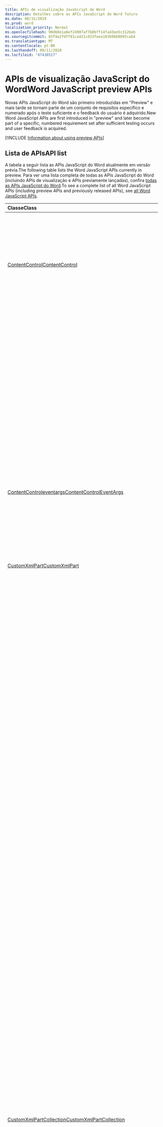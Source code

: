 ```yaml
---
title: APIs de visualização JavaScript do Word
description: Detalhes sobre as APIs JavaScript do Word futuro
ms.date: 08/15/2019
ms.prod: word
localization_priority: Normal
ms.openlocfilehash: 90d60e1a6ef24907af7b0bff14fa43ee5c312beb
ms.sourcegitcommit: 83f9a2fdff81ca421cd23feea103b9b60895cab4
ms.translationtype: MT
ms.contentlocale: pt-BR
ms.lasthandoff: 09/11/2020
ms.locfileid: "47430517"
---
```

# <a name="word-javascript-preview-apis"></a><span data-ttu-id="de9ec-103">APIs de visualização JavaScript do Word</span><span class="sxs-lookup"><span data-stu-id="de9ec-103">Word JavaScript preview APIs</span></span>

<span data-ttu-id="de9ec-104">Novas APIs JavaScript do Word são primeiro introduzidas em "Preview" e mais tarde se tornam parte de um conjunto de requisitos específico e numerado após o teste suficiente e o feedback do usuário é adquirido.</span><span class="sxs-lookup"><span data-stu-id="de9ec-104">New Word JavaScript APIs are first introduced in "preview" and later become part of a specific, numbered requirement set after sufficient testing occurs and user feedback is acquired.</span></span>

[!INCLUDE [Information about using preview APIs](../../includes/using-preview-apis-host.md)]

## <a name="api-list"></a><span data-ttu-id="de9ec-105">Lista de APIs</span><span class="sxs-lookup"><span data-stu-id="de9ec-105">API list</span></span>

<span data-ttu-id="de9ec-106">A tabela a seguir lista as APIs JavaScript do Word atualmente em versão prévia.</span><span class="sxs-lookup"><span data-stu-id="de9ec-106">The following table lists the Word JavaScript APIs currently in preview.</span></span> <span data-ttu-id="de9ec-107">Para ver uma lista completa de todas as APIs JavaScript do Word (incluindo APIs de visualização e APIs previamente lançadas), confira [todas as APIs JavaScript do Word](/javascript/api/word?view=word-js-preview&preserve-view=true).</span><span class="sxs-lookup"><span data-stu-id="de9ec-107">To see a complete list of all Word JavaScript APIs (including preview APIs and previously released APIs), see [all Word JavaScript APIs](/javascript/api/word?view=word-js-preview&preserve-view=true).</span></span>

| <span data-ttu-id="de9ec-108">Classe</span><span class="sxs-lookup"><span data-stu-id="de9ec-108">Class</span></span> | <span data-ttu-id="de9ec-109">Campos</span><span class="sxs-lookup"><span data-stu-id="de9ec-109">Fields</span></span> | <span data-ttu-id="de9ec-110">Descrição</span><span class="sxs-lookup"><span data-stu-id="de9ec-110">Description</span></span> |
|:---|:---|:---|
|[<span data-ttu-id="de9ec-111">ContentControl</span><span class="sxs-lookup"><span data-stu-id="de9ec-111">ContentControl</span></span>](/javascript/api/word/word.contentcontrol)|[<span data-ttu-id="de9ec-112">onDataChanged</span><span class="sxs-lookup"><span data-stu-id="de9ec-112">onDataChanged</span></span>](/javascript/api/word/word.contentcontrol#ondatachanged)|<span data-ttu-id="de9ec-113">Ocorre quando os dados no controle de conteúdo são alterados.</span><span class="sxs-lookup"><span data-stu-id="de9ec-113">Occurs when data within the content control are changed.</span></span> <span data-ttu-id="de9ec-114">Para obter o novo texto, carregue esse controle de conteúdo no manipulador.</span><span class="sxs-lookup"><span data-stu-id="de9ec-114">To get the new text, load this content control in the handler.</span></span> <span data-ttu-id="de9ec-115">Para obter o texto antigo, não o carregue.</span><span class="sxs-lookup"><span data-stu-id="de9ec-115">To get the old text, do not load it.</span></span>|
||[<span data-ttu-id="de9ec-116">onDeleted</span><span class="sxs-lookup"><span data-stu-id="de9ec-116">onDeleted</span></span>](/javascript/api/word/word.contentcontrol#ondeleted)|<span data-ttu-id="de9ec-117">Ocorre quando o controle de conteúdo é excluído.</span><span class="sxs-lookup"><span data-stu-id="de9ec-117">Occurs when the content control is deleted.</span></span> <span data-ttu-id="de9ec-118">Não carregue esse controle de conteúdo no manipulador, caso contrário, você não conseguirá obter suas propriedades originais.</span><span class="sxs-lookup"><span data-stu-id="de9ec-118">Do not load this content control in the handler, otherwise you won't be able to get its original properties.</span></span>|
||[<span data-ttu-id="de9ec-119">onSelectionChanged</span><span class="sxs-lookup"><span data-stu-id="de9ec-119">onSelectionChanged</span></span>](/javascript/api/word/word.contentcontrol#onselectionchanged)|<span data-ttu-id="de9ec-120">Ocorre quando a seleção no controle de conteúdo é alterada.</span><span class="sxs-lookup"><span data-stu-id="de9ec-120">Occurs when selection within the content control is changed.</span></span>|
|[<span data-ttu-id="de9ec-121">ContentControleventargs</span><span class="sxs-lookup"><span data-stu-id="de9ec-121">ContentControlEventArgs</span></span>](/javascript/api/word/word.contentcontroleventargs)|[<span data-ttu-id="de9ec-122">contentControl</span><span class="sxs-lookup"><span data-stu-id="de9ec-122">contentControl</span></span>](/javascript/api/word/word.contentcontroleventargs#contentcontrol)|<span data-ttu-id="de9ec-123">O objeto que disparou o evento.</span><span class="sxs-lookup"><span data-stu-id="de9ec-123">The object that raised the event.</span></span> <span data-ttu-id="de9ec-124">Carregue este objeto para obter suas propriedades.</span><span class="sxs-lookup"><span data-stu-id="de9ec-124">Load this object to get its properties.</span></span>|
||[<span data-ttu-id="de9ec-125">eventType</span><span class="sxs-lookup"><span data-stu-id="de9ec-125">eventType</span></span>](/javascript/api/word/word.contentcontroleventargs#eventtype)|<span data-ttu-id="de9ec-126">O tipo de evento.</span><span class="sxs-lookup"><span data-stu-id="de9ec-126">The event type.</span></span> <span data-ttu-id="de9ec-127">Consulte o Word. EventType para obter detalhes.</span><span class="sxs-lookup"><span data-stu-id="de9ec-127">See Word.EventType for details.</span></span>|
|[<span data-ttu-id="de9ec-128">CustomXmlPart</span><span class="sxs-lookup"><span data-stu-id="de9ec-128">CustomXmlPart</span></span>](/javascript/api/word/word.customxmlpart)|[<span data-ttu-id="de9ec-129">delete()</span><span class="sxs-lookup"><span data-stu-id="de9ec-129">delete()</span></span>](/javascript/api/word/word.customxmlpart#delete--)|<span data-ttu-id="de9ec-130">Exclui a parte XML personalizada.</span><span class="sxs-lookup"><span data-stu-id="de9ec-130">Deletes the custom XML part.</span></span>|
||[<span data-ttu-id="de9ec-131">DeleteAttribute (XPath: cadeia de caracteres, namespaceMappings: any, Name: String)</span><span class="sxs-lookup"><span data-stu-id="de9ec-131">deleteAttribute(xpath: string, namespaceMappings: any, name: string)</span></span>](/javascript/api/word/word.customxmlpart#deleteattribute-xpath--namespacemappings--name-)|<span data-ttu-id="de9ec-132">Exclui um atributo com o nome fornecido do elemento identificado por XPath.</span><span class="sxs-lookup"><span data-stu-id="de9ec-132">Deletes an attribute with the given name from the element identified by xpath.</span></span>|
||[<span data-ttu-id="de9ec-133">deleteelement (XPath: cadeia de caracteres, namespaceMappings: any)</span><span class="sxs-lookup"><span data-stu-id="de9ec-133">deleteElement(xpath: string, namespaceMappings: any)</span></span>](/javascript/api/word/word.customxmlpart#deleteelement-xpath--namespacemappings-)|<span data-ttu-id="de9ec-134">Exclui o elemento identificado por XPath.</span><span class="sxs-lookup"><span data-stu-id="de9ec-134">Deletes the element identified by xpath.</span></span>|
||[<span data-ttu-id="de9ec-135">getXml()</span><span class="sxs-lookup"><span data-stu-id="de9ec-135">getXml()</span></span>](/javascript/api/word/word.customxmlpart#getxml--)|<span data-ttu-id="de9ec-136">Obtém o conteúdo XML completo da parte XML personalizada.</span><span class="sxs-lookup"><span data-stu-id="de9ec-136">Gets the full XML content of the custom XML part.</span></span>|
||[<span data-ttu-id="de9ec-137">InsertAttribute (XPath: String, namespaceMappings: any, Name: String, value: String)</span><span class="sxs-lookup"><span data-stu-id="de9ec-137">insertAttribute(xpath: string, namespaceMappings: any, name: string, value: string)</span></span>](/javascript/api/word/word.customxmlpart#insertattribute-xpath--namespacemappings--name--value-)|<span data-ttu-id="de9ec-138">Insere um atributo com o nome e o valor fornecidos para o elemento identificado por XPath.</span><span class="sxs-lookup"><span data-stu-id="de9ec-138">Inserts an attribute with the given name and value to the element identified by xpath.</span></span>|
||[<span data-ttu-id="de9ec-139">insertelement (XPath: String, XML: String, namespaceMappings: any, index?: Number)</span><span class="sxs-lookup"><span data-stu-id="de9ec-139">insertElement(xpath: string, xml: string, namespaceMappings: any, index?: number)</span></span>](/javascript/api/word/word.customxmlpart#insertelement-xpath--xml--namespacemappings--index-)|<span data-ttu-id="de9ec-140">Insere o XML especificado no elemento pai identificado pelo XPath no índice de posição de filho.</span><span class="sxs-lookup"><span data-stu-id="de9ec-140">Inserts the given XML under the parent element identified by xpath at child position index.</span></span>|
||[<span data-ttu-id="de9ec-141">consulta (XPath: cadeia de caracteres, namespaceMappings: any)</span><span class="sxs-lookup"><span data-stu-id="de9ec-141">query(xpath: string, namespaceMappings: any)</span></span>](/javascript/api/word/word.customxmlpart#query-xpath--namespacemappings-)|<span data-ttu-id="de9ec-142">Consulta o conteúdo XML da parte XML personalizada.</span><span class="sxs-lookup"><span data-stu-id="de9ec-142">Queries the XML content of the custom XML part.</span></span>|
||[<span data-ttu-id="de9ec-143">id</span><span class="sxs-lookup"><span data-stu-id="de9ec-143">id</span></span>](/javascript/api/word/word.customxmlpart#id)|<span data-ttu-id="de9ec-144">Obtém a ID da parte XML personalizada.</span><span class="sxs-lookup"><span data-stu-id="de9ec-144">Gets the ID of the custom XML part.</span></span> <span data-ttu-id="de9ec-145">Somente leitura.</span><span class="sxs-lookup"><span data-stu-id="de9ec-145">Read only.</span></span>|
||[<span data-ttu-id="de9ec-146">namespaceUri</span><span class="sxs-lookup"><span data-stu-id="de9ec-146">namespaceUri</span></span>](/javascript/api/word/word.customxmlpart#namespaceuri)|<span data-ttu-id="de9ec-147">Obtém o URI do namespace da parte XML personalizada.</span><span class="sxs-lookup"><span data-stu-id="de9ec-147">Gets the namespace URI of the custom XML part.</span></span> <span data-ttu-id="de9ec-148">Somente leitura.</span><span class="sxs-lookup"><span data-stu-id="de9ec-148">Read only.</span></span>|
||[<span data-ttu-id="de9ec-149">setXml (XML: String)</span><span class="sxs-lookup"><span data-stu-id="de9ec-149">setXml(xml: string)</span></span>](/javascript/api/word/word.customxmlpart#setxml-xml-)|<span data-ttu-id="de9ec-150">Define o conteúdo XML completo da parte XML personalizada.</span><span class="sxs-lookup"><span data-stu-id="de9ec-150">Sets the full XML content of the custom XML part.</span></span>|
||[<span data-ttu-id="de9ec-151">UpdateAttribute (XPath: String, namespaceMappings: any, Name: String, value: String)</span><span class="sxs-lookup"><span data-stu-id="de9ec-151">updateAttribute(xpath: string, namespaceMappings: any, name: string, value: string)</span></span>](/javascript/api/word/word.customxmlpart#updateattribute-xpath--namespacemappings--name--value-)|<span data-ttu-id="de9ec-152">Atualiza o valor de um atributo com o nome fornecido do elemento identificado por XPath.</span><span class="sxs-lookup"><span data-stu-id="de9ec-152">Updates the value of an attribute with the given name of the element identified by xpath.</span></span>|
||[<span data-ttu-id="de9ec-153">updateElement (XPath: String, XML: String, namespaceMappings: any)</span><span class="sxs-lookup"><span data-stu-id="de9ec-153">updateElement(xpath: string, xml: string, namespaceMappings: any)</span></span>](/javascript/api/word/word.customxmlpart#updateelement-xpath--xml--namespacemappings-)|<span data-ttu-id="de9ec-154">Atualiza o XML do elemento identificado pelo XPath.</span><span class="sxs-lookup"><span data-stu-id="de9ec-154">Updates the XML of the element identified by xpath.</span></span>|
|[<span data-ttu-id="de9ec-155">CustomXmlPartCollection</span><span class="sxs-lookup"><span data-stu-id="de9ec-155">CustomXmlPartCollection</span></span>](/javascript/api/word/word.customxmlpartcollection)|[<span data-ttu-id="de9ec-156">Add (XML: String)</span><span class="sxs-lookup"><span data-stu-id="de9ec-156">add(xml: string)</span></span>](/javascript/api/word/word.customxmlpartcollection#add-xml-)|<span data-ttu-id="de9ec-157">Adiciona uma nova parte XML personalizada ao documento.</span><span class="sxs-lookup"><span data-stu-id="de9ec-157">Adds a new custom XML part to the document.</span></span>|
||[<span data-ttu-id="de9ec-158">getByNamespace (namespaceUri: cadeia de caracteres)</span><span class="sxs-lookup"><span data-stu-id="de9ec-158">getByNamespace(namespaceUri: string)</span></span>](/javascript/api/word/word.customxmlpartcollection#getbynamespace-namespaceuri-)|<span data-ttu-id="de9ec-159">Obtém uma nova coleção com escopo de partes XML personalizadas cujos namespaces correspondem ao namespace especificado.</span><span class="sxs-lookup"><span data-stu-id="de9ec-159">Gets a new scoped collection of custom XML parts whose namespaces match the given namespace.</span></span>|
||[<span data-ttu-id="de9ec-160">getCount()</span><span class="sxs-lookup"><span data-stu-id="de9ec-160">getCount()</span></span>](/javascript/api/word/word.customxmlpartcollection#getcount--)|<span data-ttu-id="de9ec-161">Obtém o número de itens na coleção.</span><span class="sxs-lookup"><span data-stu-id="de9ec-161">Gets the number of items in the collection.</span></span>|
||[<span data-ttu-id="de9ec-162">getItem(id: string)</span><span class="sxs-lookup"><span data-stu-id="de9ec-162">getItem(id: string)</span></span>](/javascript/api/word/word.customxmlpartcollection#getitem-id-)|<span data-ttu-id="de9ec-163">Obtém uma parte XML personalizada com base em sua ID.</span><span class="sxs-lookup"><span data-stu-id="de9ec-163">Gets a custom XML part based on its ID.</span></span> <span data-ttu-id="de9ec-164">Somente leitura.</span><span class="sxs-lookup"><span data-stu-id="de9ec-164">Read only.</span></span>|
||[<span data-ttu-id="de9ec-165">getItemOrNullObject(id: string)</span><span class="sxs-lookup"><span data-stu-id="de9ec-165">getItemOrNullObject(id: string)</span></span>](/javascript/api/word/word.customxmlpartcollection#getitemornullobject-id-)|<span data-ttu-id="de9ec-166">Obtém uma parte XML personalizada com base em sua ID.</span><span class="sxs-lookup"><span data-stu-id="de9ec-166">Gets a custom XML part based on its ID.</span></span> <span data-ttu-id="de9ec-167">Retorna um objeto NULL se o CustomXmlPart não existir.</span><span class="sxs-lookup"><span data-stu-id="de9ec-167">Returns a null object if the CustomXmlPart does not exist.</span></span>|
||[<span data-ttu-id="de9ec-168">items</span><span class="sxs-lookup"><span data-stu-id="de9ec-168">items</span></span>](/javascript/api/word/word.customxmlpartcollection#items)|<span data-ttu-id="de9ec-169">Obtém os itens filhos carregados nesta coleção.</span><span class="sxs-lookup"><span data-stu-id="de9ec-169">Gets the loaded child items in this collection.</span></span>|
|[<span data-ttu-id="de9ec-170">CustomXmlPartScopedCollection</span><span class="sxs-lookup"><span data-stu-id="de9ec-170">CustomXmlPartScopedCollection</span></span>](/javascript/api/word/word.customxmlpartscopedcollection)|[<span data-ttu-id="de9ec-171">getCount()</span><span class="sxs-lookup"><span data-stu-id="de9ec-171">getCount()</span></span>](/javascript/api/word/word.customxmlpartscopedcollection#getcount--)|<span data-ttu-id="de9ec-172">Obtém o número de itens na coleção.</span><span class="sxs-lookup"><span data-stu-id="de9ec-172">Gets the number of items in the collection.</span></span>|
||[<span data-ttu-id="de9ec-173">getItem(id: string)</span><span class="sxs-lookup"><span data-stu-id="de9ec-173">getItem(id: string)</span></span>](/javascript/api/word/word.customxmlpartscopedcollection#getitem-id-)|<span data-ttu-id="de9ec-174">Obtém uma parte XML personalizada com base em sua ID.</span><span class="sxs-lookup"><span data-stu-id="de9ec-174">Gets a custom XML part based on its ID.</span></span> <span data-ttu-id="de9ec-175">Somente leitura.</span><span class="sxs-lookup"><span data-stu-id="de9ec-175">Read only.</span></span>|
||[<span data-ttu-id="de9ec-176">getItemOrNullObject(id: string)</span><span class="sxs-lookup"><span data-stu-id="de9ec-176">getItemOrNullObject(id: string)</span></span>](/javascript/api/word/word.customxmlpartscopedcollection#getitemornullobject-id-)|<span data-ttu-id="de9ec-177">Obtém uma parte XML personalizada com base em sua ID.</span><span class="sxs-lookup"><span data-stu-id="de9ec-177">Gets a custom XML part based on its ID.</span></span> <span data-ttu-id="de9ec-178">Retorna um objeto NULL se o CustomXmlPart não existir na coleção.</span><span class="sxs-lookup"><span data-stu-id="de9ec-178">Returns a null object if the CustomXmlPart does not exist in the collection.</span></span>|
||[<span data-ttu-id="de9ec-179">getOnlyItem()</span><span class="sxs-lookup"><span data-stu-id="de9ec-179">getOnlyItem()</span></span>](/javascript/api/word/word.customxmlpartscopedcollection#getonlyitem--)|<span data-ttu-id="de9ec-180">Se o conjunto contiver exatamente um item, esse método o retornará.</span><span class="sxs-lookup"><span data-stu-id="de9ec-180">If the collection contains exactly one item, this method returns it.</span></span> <span data-ttu-id="de9ec-181">Caso contrário, esse método gera um erro.</span><span class="sxs-lookup"><span data-stu-id="de9ec-181">Otherwise, this method produces an error.</span></span>|
||[<span data-ttu-id="de9ec-182">getOnlyItemOrNullObject()</span><span class="sxs-lookup"><span data-stu-id="de9ec-182">getOnlyItemOrNullObject()</span></span>](/javascript/api/word/word.customxmlpartscopedcollection#getonlyitemornullobject--)|<span data-ttu-id="de9ec-183">Se o conjunto contiver exatamente um item, esse método o retornará.</span><span class="sxs-lookup"><span data-stu-id="de9ec-183">If the collection contains exactly one item, this method returns it.</span></span> <span data-ttu-id="de9ec-184">Caso contrário, esse método retornará um objeto NULL.</span><span class="sxs-lookup"><span data-stu-id="de9ec-184">Otherwise, this method returns a null object.</span></span>|
||[<span data-ttu-id="de9ec-185">items</span><span class="sxs-lookup"><span data-stu-id="de9ec-185">items</span></span>](/javascript/api/word/word.customxmlpartscopedcollection#items)|<span data-ttu-id="de9ec-186">Obtém os itens filhos carregados nesta coleção.</span><span class="sxs-lookup"><span data-stu-id="de9ec-186">Gets the loaded child items in this collection.</span></span>|
|[<span data-ttu-id="de9ec-187">Document</span><span class="sxs-lookup"><span data-stu-id="de9ec-187">Document</span></span>](/javascript/api/word/word.document)|[<span data-ttu-id="de9ec-188">deleteBookmark (Name: String)</span><span class="sxs-lookup"><span data-stu-id="de9ec-188">deleteBookmark(name: string)</span></span>](/javascript/api/word/word.document#deletebookmark-name-)|<span data-ttu-id="de9ec-189">Exclui um indicador, se houver, do documento.</span><span class="sxs-lookup"><span data-stu-id="de9ec-189">Deletes a bookmark, if exists, from the document.</span></span>|
||[<span data-ttu-id="de9ec-190">getBookmarkRange (Name: String)</span><span class="sxs-lookup"><span data-stu-id="de9ec-190">getBookmarkRange(name: string)</span></span>](/javascript/api/word/word.document#getbookmarkrange-name-)|<span data-ttu-id="de9ec-191">Obtém o intervalo de um indicador.</span><span class="sxs-lookup"><span data-stu-id="de9ec-191">Gets a bookmark's range.</span></span> <span data-ttu-id="de9ec-192">Lança se o indicador não existe.</span><span class="sxs-lookup"><span data-stu-id="de9ec-192">Throws if the bookmark does not exist.</span></span>|
||[<span data-ttu-id="de9ec-193">getBookmarkRangeOrNullObject (Name: String)</span><span class="sxs-lookup"><span data-stu-id="de9ec-193">getBookmarkRangeOrNullObject(name: string)</span></span>](/javascript/api/word/word.document#getbookmarkrangeornullobject-name-)|<span data-ttu-id="de9ec-194">Obtém o intervalo de um indicador.</span><span class="sxs-lookup"><span data-stu-id="de9ec-194">Gets a bookmark's range.</span></span> <span data-ttu-id="de9ec-195">Retorna um objeto NULL se o indicador não existir.</span><span class="sxs-lookup"><span data-stu-id="de9ec-195">Returns a null object if the bookmark does not exist.</span></span>|
||[<span data-ttu-id="de9ec-196">customXmlParts</span><span class="sxs-lookup"><span data-stu-id="de9ec-196">customXmlParts</span></span>](/javascript/api/word/word.document#customxmlparts)|<span data-ttu-id="de9ec-197">Obtém as partes XML personalizadas no documento.</span><span class="sxs-lookup"><span data-stu-id="de9ec-197">Gets the custom XML parts in the document.</span></span> <span data-ttu-id="de9ec-198">Somente leitura.</span><span class="sxs-lookup"><span data-stu-id="de9ec-198">Read-only.</span></span>|
||[<span data-ttu-id="de9ec-199">onContentControlAdded</span><span class="sxs-lookup"><span data-stu-id="de9ec-199">onContentControlAdded</span></span>](/javascript/api/word/word.document#oncontentcontroladded)|<span data-ttu-id="de9ec-200">Ocorre quando um controle de conteúdo é adicionado.</span><span class="sxs-lookup"><span data-stu-id="de9ec-200">Occurs when a content control is added.</span></span> <span data-ttu-id="de9ec-201">Execute Context. Sync () no manipulador para obter as propriedades do novo controle de conteúdo.</span><span class="sxs-lookup"><span data-stu-id="de9ec-201">Run context.sync() in the handler to get the new content control's properties.</span></span>|
||[<span data-ttu-id="de9ec-202">configurações</span><span class="sxs-lookup"><span data-stu-id="de9ec-202">settings</span></span>](/javascript/api/word/word.document#settings)|<span data-ttu-id="de9ec-203">Obtém as configurações do suplemento no documento.</span><span class="sxs-lookup"><span data-stu-id="de9ec-203">Gets the add-in's settings in the document.</span></span> <span data-ttu-id="de9ec-204">Somente leitura.</span><span class="sxs-lookup"><span data-stu-id="de9ec-204">Read-only.</span></span>|
|[<span data-ttu-id="de9ec-205">DocumentCreated</span><span class="sxs-lookup"><span data-stu-id="de9ec-205">DocumentCreated</span></span>](/javascript/api/word/word.documentcreated)|[<span data-ttu-id="de9ec-206">deleteBookmark (Name: String)</span><span class="sxs-lookup"><span data-stu-id="de9ec-206">deleteBookmark(name: string)</span></span>](/javascript/api/word/word.documentcreated#deletebookmark-name-)|<span data-ttu-id="de9ec-207">Exclui um indicador, se houver, do documento.</span><span class="sxs-lookup"><span data-stu-id="de9ec-207">Deletes a bookmark, if exists, from the document.</span></span>|
||[<span data-ttu-id="de9ec-208">getBookmarkRange (Name: String)</span><span class="sxs-lookup"><span data-stu-id="de9ec-208">getBookmarkRange(name: string)</span></span>](/javascript/api/word/word.documentcreated#getbookmarkrange-name-)|<span data-ttu-id="de9ec-209">Obtém o intervalo de um indicador.</span><span class="sxs-lookup"><span data-stu-id="de9ec-209">Gets a bookmark's range.</span></span> <span data-ttu-id="de9ec-210">Lança se o indicador não existe.</span><span class="sxs-lookup"><span data-stu-id="de9ec-210">Throws if the bookmark does not exist.</span></span>|
||[<span data-ttu-id="de9ec-211">getBookmarkRangeOrNullObject (Name: String)</span><span class="sxs-lookup"><span data-stu-id="de9ec-211">getBookmarkRangeOrNullObject(name: string)</span></span>](/javascript/api/word/word.documentcreated#getbookmarkrangeornullobject-name-)|<span data-ttu-id="de9ec-212">Obtém o intervalo de um indicador.</span><span class="sxs-lookup"><span data-stu-id="de9ec-212">Gets a bookmark's range.</span></span> <span data-ttu-id="de9ec-213">Retorna um objeto NULL se o indicador não existir.</span><span class="sxs-lookup"><span data-stu-id="de9ec-213">Returns a null object if the bookmark does not exist.</span></span>|
||[<span data-ttu-id="de9ec-214">customXmlParts</span><span class="sxs-lookup"><span data-stu-id="de9ec-214">customXmlParts</span></span>](/javascript/api/word/word.documentcreated#customxmlparts)|<span data-ttu-id="de9ec-215">Obtém as partes XML personalizadas no documento.</span><span class="sxs-lookup"><span data-stu-id="de9ec-215">Gets the custom XML parts in the document.</span></span> <span data-ttu-id="de9ec-216">Somente leitura.</span><span class="sxs-lookup"><span data-stu-id="de9ec-216">Read-only.</span></span>|
||[<span data-ttu-id="de9ec-217">configurações</span><span class="sxs-lookup"><span data-stu-id="de9ec-217">settings</span></span>](/javascript/api/word/word.documentcreated#settings)|<span data-ttu-id="de9ec-218">Obtém as configurações do suplemento no documento.</span><span class="sxs-lookup"><span data-stu-id="de9ec-218">Gets the add-in's settings in the document.</span></span> <span data-ttu-id="de9ec-219">Somente leitura.</span><span class="sxs-lookup"><span data-stu-id="de9ec-219">Read-only.</span></span>|
|[<span data-ttu-id="de9ec-220">InlinePicture</span><span class="sxs-lookup"><span data-stu-id="de9ec-220">InlinePicture</span></span>](/javascript/api/word/word.inlinepicture)|[<span data-ttu-id="de9ec-221">imageFormat</span><span class="sxs-lookup"><span data-stu-id="de9ec-221">imageFormat</span></span>](/javascript/api/word/word.inlinepicture#imageformat)|<span data-ttu-id="de9ec-222">Obtém o formato da imagem embutida.</span><span class="sxs-lookup"><span data-stu-id="de9ec-222">Gets the format of the inline image.</span></span> <span data-ttu-id="de9ec-223">Somente leitura.</span><span class="sxs-lookup"><span data-stu-id="de9ec-223">Read-only.</span></span>|
|[<span data-ttu-id="de9ec-224">List</span><span class="sxs-lookup"><span data-stu-id="de9ec-224">List</span></span>](/javascript/api/word/word.list)|[<span data-ttu-id="de9ec-225">getLevelFont (Level: Number)</span><span class="sxs-lookup"><span data-stu-id="de9ec-225">getLevelFont(level: number)</span></span>](/javascript/api/word/word.list#getlevelfont-level-)|<span data-ttu-id="de9ec-226">Obtém a fonte do marcador, o número ou a imagem no nível especificado na lista.</span><span class="sxs-lookup"><span data-stu-id="de9ec-226">Gets the font of the bullet, number or picture at the specified level in the list.</span></span>|
||[<span data-ttu-id="de9ec-227">getLevelPicture (Level: Number)</span><span class="sxs-lookup"><span data-stu-id="de9ec-227">getLevelPicture(level: number)</span></span>](/javascript/api/word/word.list#getlevelpicture-level-)|<span data-ttu-id="de9ec-228">Obtém a representação de cadeia de caracteres codificada em base64 da imagem no nível especificado na lista.</span><span class="sxs-lookup"><span data-stu-id="de9ec-228">Gets the base64 encoded string representation of the picture at the specified level in the list.</span></span>|
||[<span data-ttu-id="de9ec-229">resetLevelFont (Level: Number, resetFontName?: Boolean)</span><span class="sxs-lookup"><span data-stu-id="de9ec-229">resetLevelFont(level: number, resetFontName?: boolean)</span></span>](/javascript/api/word/word.list#resetlevelfont-level--resetfontname-)|<span data-ttu-id="de9ec-230">Redefine a fonte do marcador, o número ou a imagem no nível especificado na lista.</span><span class="sxs-lookup"><span data-stu-id="de9ec-230">Resets the font of the bullet, number or picture at the specified level in the list.</span></span>|
||[<span data-ttu-id="de9ec-231">setLevelPicture (Level: Number, base64EncodedImage?: String)</span><span class="sxs-lookup"><span data-stu-id="de9ec-231">setLevelPicture(level: number, base64EncodedImage?: string)</span></span>](/javascript/api/word/word.list#setlevelpicture-level--base64encodedimage-)|<span data-ttu-id="de9ec-232">Define a imagem no nível especificado na lista.</span><span class="sxs-lookup"><span data-stu-id="de9ec-232">Sets the picture at the specified level in the list.</span></span>|
|[<span data-ttu-id="de9ec-233">Range</span><span class="sxs-lookup"><span data-stu-id="de9ec-233">Range</span></span>](/javascript/api/word/word.range)|[<span data-ttu-id="de9ec-234">getbookmarks (includeHidden?: Boolean, includeAdjacent?: Boolean)</span><span class="sxs-lookup"><span data-stu-id="de9ec-234">getBookmarks(includeHidden?: boolean, includeAdjacent?: boolean)</span></span>](/javascript/api/word/word.range#getbookmarks-includehidden--includeadjacent-)|<span data-ttu-id="de9ec-235">Obtém os nomes de todos os indicadores ou sobrepondo o intervalo.</span><span class="sxs-lookup"><span data-stu-id="de9ec-235">Gets the names all bookmarks in or overlapping the range.</span></span> <span data-ttu-id="de9ec-236">Um indicador será ocultado se o nome começar com o caractere de sublinhado.</span><span class="sxs-lookup"><span data-stu-id="de9ec-236">A bookmark is hidden if its name starts with the underscore character.</span></span>|
||[<span data-ttu-id="de9ec-237">insertBookmark (Name: String)</span><span class="sxs-lookup"><span data-stu-id="de9ec-237">insertBookmark(name: string)</span></span>](/javascript/api/word/word.range#insertbookmark-name-)|<span data-ttu-id="de9ec-238">Insere um indicador no intervalo.</span><span class="sxs-lookup"><span data-stu-id="de9ec-238">Inserts a bookmark on the range.</span></span> <span data-ttu-id="de9ec-239">Se um indicador do mesmo nome existir em algum lugar, ele será excluído primeiro.</span><span class="sxs-lookup"><span data-stu-id="de9ec-239">If a bookmark of the same name exists somewhere, it is deleted first.</span></span>|
|[<span data-ttu-id="de9ec-240">Configuração</span><span class="sxs-lookup"><span data-stu-id="de9ec-240">Setting</span></span>](/javascript/api/word/word.setting)|[<span data-ttu-id="de9ec-241">delete()</span><span class="sxs-lookup"><span data-stu-id="de9ec-241">delete()</span></span>](/javascript/api/word/word.setting#delete--)|<span data-ttu-id="de9ec-242">Exclui a configuração.</span><span class="sxs-lookup"><span data-stu-id="de9ec-242">Deletes the setting.</span></span>|
||[<span data-ttu-id="de9ec-243">key</span><span class="sxs-lookup"><span data-stu-id="de9ec-243">key</span></span>](/javascript/api/word/word.setting#key)|<span data-ttu-id="de9ec-244">Obtém a chave da configuração.</span><span class="sxs-lookup"><span data-stu-id="de9ec-244">Gets the key of the setting.</span></span> <span data-ttu-id="de9ec-245">Somente leitura.</span><span class="sxs-lookup"><span data-stu-id="de9ec-245">Read only.</span></span>|
||[<span data-ttu-id="de9ec-246">value</span><span class="sxs-lookup"><span data-stu-id="de9ec-246">value</span></span>](/javascript/api/word/word.setting#value)|<span data-ttu-id="de9ec-247">Obtém ou define o valor da configuração.</span><span class="sxs-lookup"><span data-stu-id="de9ec-247">Gets or sets the value of the setting.</span></span>|
|[<span data-ttu-id="de9ec-248">SettingCollection</span><span class="sxs-lookup"><span data-stu-id="de9ec-248">SettingCollection</span></span>](/javascript/api/word/word.settingcollection)|[<span data-ttu-id="de9ec-249">Add (Key: String, value: any)</span><span class="sxs-lookup"><span data-stu-id="de9ec-249">add(key: string, value: any)</span></span>](/javascript/api/word/word.settingcollection#add-key--value-)|<span data-ttu-id="de9ec-250">Cria uma nova configuração ou define uma configuração existente.</span><span class="sxs-lookup"><span data-stu-id="de9ec-250">Creates a new setting or sets an existing setting.</span></span>|
||[<span data-ttu-id="de9ec-251">deleteAll ()</span><span class="sxs-lookup"><span data-stu-id="de9ec-251">deleteAll()</span></span>](/javascript/api/word/word.settingcollection#deleteall--)|<span data-ttu-id="de9ec-252">Exclui todas as configurações deste suplemento.</span><span class="sxs-lookup"><span data-stu-id="de9ec-252">Deletes all settings in this add-in.</span></span>|
||[<span data-ttu-id="de9ec-253">getCount()</span><span class="sxs-lookup"><span data-stu-id="de9ec-253">getCount()</span></span>](/javascript/api/word/word.settingcollection#getcount--)|<span data-ttu-id="de9ec-254">Obtém a contagem de configurações.</span><span class="sxs-lookup"><span data-stu-id="de9ec-254">Gets the count of settings.</span></span>|
||[<span data-ttu-id="de9ec-255">getItem(key: string)</span><span class="sxs-lookup"><span data-stu-id="de9ec-255">getItem(key: string)</span></span>](/javascript/api/word/word.settingcollection#getitem-key-)|<span data-ttu-id="de9ec-256">Obtém um objeto Setting por sua chave, que diferencia maiúsculas de minúsculas.</span><span class="sxs-lookup"><span data-stu-id="de9ec-256">Gets a setting object by its key, which is case-sensitive.</span></span> <span data-ttu-id="de9ec-257">Lança se a configuração não existe.</span><span class="sxs-lookup"><span data-stu-id="de9ec-257">Throws if the setting does not exist.</span></span>|
||[<span data-ttu-id="de9ec-258">getItemOrNullObject(key: string)</span><span class="sxs-lookup"><span data-stu-id="de9ec-258">getItemOrNullObject(key: string)</span></span>](/javascript/api/word/word.settingcollection#getitemornullobject-key-)|<span data-ttu-id="de9ec-259">Obtém um objeto Setting por sua chave, que diferencia maiúsculas de minúsculas.</span><span class="sxs-lookup"><span data-stu-id="de9ec-259">Gets a setting object by its key, which is case-sensitive.</span></span> <span data-ttu-id="de9ec-260">Retorna um objeto NULL se a configuração não existir.</span><span class="sxs-lookup"><span data-stu-id="de9ec-260">Returns a null object if the setting does not exist.</span></span>|
||[<span data-ttu-id="de9ec-261">items</span><span class="sxs-lookup"><span data-stu-id="de9ec-261">items</span></span>](/javascript/api/word/word.settingcollection#items)|<span data-ttu-id="de9ec-262">Obtém os itens filhos carregados nesta coleção.</span><span class="sxs-lookup"><span data-stu-id="de9ec-262">Gets the loaded child items in this collection.</span></span>|
|[<span data-ttu-id="de9ec-263">Table</span><span class="sxs-lookup"><span data-stu-id="de9ec-263">Table</span></span>](/javascript/api/word/word.table)|[<span data-ttu-id="de9ec-264">mergeCells (topRow: Number, firstCell: Number, bottomRow: Number, lastCell: Number)</span><span class="sxs-lookup"><span data-stu-id="de9ec-264">mergeCells(topRow: number, firstCell: number, bottomRow: number, lastCell: number)</span></span>](/javascript/api/word/word.table#mergecells-toprow--firstcell--bottomrow--lastcell-)|<span data-ttu-id="de9ec-265">Mescla as células delimitadas por inclusivo pela primeira e última célula.</span><span class="sxs-lookup"><span data-stu-id="de9ec-265">Merges the cells bounded inclusively by a first and last cell.</span></span>|
|[<span data-ttu-id="de9ec-266">TableCell</span><span class="sxs-lookup"><span data-stu-id="de9ec-266">TableCell</span></span>](/javascript/api/word/word.tablecell)|[<span data-ttu-id="de9ec-267">Split (rowCount: Number, columnCount: Number)</span><span class="sxs-lookup"><span data-stu-id="de9ec-267">split(rowCount: number, columnCount: number)</span></span>](/javascript/api/word/word.tablecell#split-rowcount--columncount-)|<span data-ttu-id="de9ec-268">Divide a célula no número especificado de linhas e colunas.</span><span class="sxs-lookup"><span data-stu-id="de9ec-268">Splits the cell into the specified number of rows and columns.</span></span>|
|[<span data-ttu-id="de9ec-269">TableRow</span><span class="sxs-lookup"><span data-stu-id="de9ec-269">TableRow</span></span>](/javascript/api/word/word.tablerow)|[<span data-ttu-id="de9ec-270">insertContentControl()</span><span class="sxs-lookup"><span data-stu-id="de9ec-270">insertContentControl()</span></span>](/javascript/api/word/word.tablerow#insertcontentcontrol--)|<span data-ttu-id="de9ec-271">Insere um controle de conteúdo na linha.</span><span class="sxs-lookup"><span data-stu-id="de9ec-271">Inserts a content control on the row.</span></span>|
||[<span data-ttu-id="de9ec-272">Merge ()</span><span class="sxs-lookup"><span data-stu-id="de9ec-272">merge()</span></span>](/javascript/api/word/word.tablerow#merge--)|<span data-ttu-id="de9ec-273">Mescla a linha em uma célula.</span><span class="sxs-lookup"><span data-stu-id="de9ec-273">Merges the row into one cell.</span></span>|

## <a name="see-also"></a><span data-ttu-id="de9ec-274">Confira também</span><span class="sxs-lookup"><span data-stu-id="de9ec-274">See also</span></span>

- [<span data-ttu-id="de9ec-275">Documentação de Referência da API JavaScript do Word</span><span class="sxs-lookup"><span data-stu-id="de9ec-275">Word JavaScript API Reference Documentation</span></span>](/javascript/api/word)
- [<span data-ttu-id="de9ec-276">Conjuntos de requisitos da API JavaScript do Word</span><span class="sxs-lookup"><span data-stu-id="de9ec-276">Word JavaScript API requirement sets</span></span>](word-api-requirement-sets.md)
